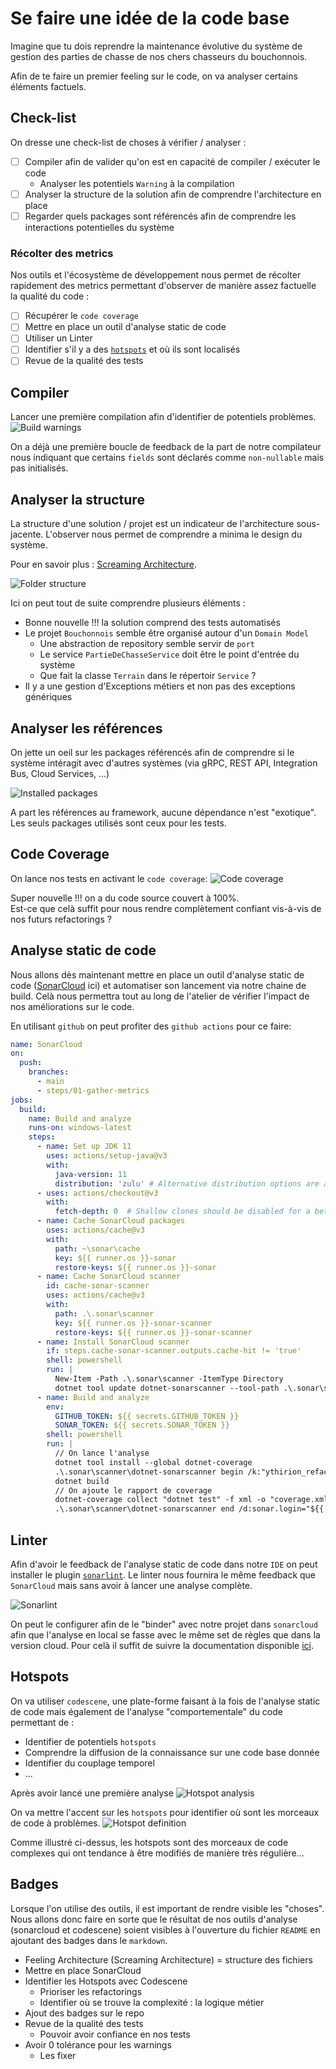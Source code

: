 # Se faire une idée de la code base
Imagine que tu dois reprendre la maintenance évolutive du système de gestion des parties de chasse de nos chers chasseurs du bouchonnois.

Afin de te faire un premier feeling sur le code, on va analyser certains éléments factuels.

## Check-list
On dresse une check-list de choses à vérifier / analyser :
- [ ] Compiler afin de valider qu'on est en capacité de compiler / exécuter le code
  - Analyser les potentiels `Warning` à la compilation
- [ ] Analyser la structure de la solution afin de comprendre l'architecture en place
- [ ] Regarder quels packages sont référencés afin de comprendre les interactions potentielles du système

### Récolter des metrics
Nos outils et l'écosystème de développement nous permet de récolter rapidement des metrics permettant d'observer de manière assez factuelle la qualité du code :
- [ ] Récupérer le `code coverage` 
- [ ] Mettre en place un outil d'analyse static de code
- [ ] Utiliser un Linter
- [ ] Identifier s'il y a des [`hotspots`](https://understandlegacycode.com/blog/focus-refactoring-with-hotspots-analysis/) et où ils sont localisés
- [ ] Revue de la qualité des tests

## Compiler
Lancer une première compilation afin d'identifier de potentiels problèmes.
![Build warnings](img/01.gather-metrics/build-warnings.webp)

On a déjà une première boucle de feedback de la part de notre compilateur nous indiquant que certains `fields` sont déclarés comme `non-nullable` mais pas initialisés.

## Analyser la structure
La structure d'une solution / projet est un indicateur de l'architecture sous-jacente.
L'observer nous permet de comprendre a minima le design du système.

Pour en savoir plus : [Screaming Architecture](https://blog.cleancoder.com/uncle-bob/2011/09/30/Screaming-Architecture.html).

![Folder structure](img/01.gather-metrics/folder-structure.webp)

Ici on peut tout de suite comprendre plusieurs éléments :
- Bonne nouvelle !!! la solution comprend des tests automatisés
- Le projet `Bouchonnois` semble être organisé autour d'un `Domain Model`
  - Une abstraction de repository semble servir de `port`
  - Le service `PartieDeChasseService` doit être le point d'entrée du système
  - Que fait la classe `Terrain` dans le répertoir `Service` ?
- Il y a une gestion d'Exceptions métiers et non pas des exceptions génériques

## Analyser les références
On jette un oeil sur les packages référencés afin de comprendre si le système intéragit avec d'autres systèmes (via gRPC, REST API, Integration Bus, Cloud Services, ...)

![Installed packages](img/01.gather-metrics/installed-packages.webp)

A part les références au framework, aucune dépendance n'est "exotique".
Les seuls packages utilisés sont ceux pour les tests.

## Code Coverage
On lance nos tests en activant le `code coverage`:
![Code coverage](img/01.gather-metrics/coverage.webp)

Super nouvelle !!! on a du code source couvert à 100%.  
Est-ce que celà suffit pour nous rendre complètement confiant vis-à-vis de nos futurs refactorings ?

## Analyse static de code
Nous allons dès maintenant mettre en place un outil d'analyse static de code ([SonarCloud](https://www.sonarsource.com/products/sonarcloud/) ici) et automatiser son lancement via notre chaine de build.
Celà nous permettra tout au long de l'atelier de vérifier l'impact de nos améliorations sur le code.

En utilisant `github` on peut profiter des `github actions` pour ce faire:

```yaml
name: SonarCloud
on:
  push:
    branches:
      - main
      - steps/01-gather-metrics
jobs:
  build:
    name: Build and analyze
    runs-on: windows-latest
    steps:
      - name: Set up JDK 11
        uses: actions/setup-java@v3
        with:
          java-version: 11
          distribution: 'zulu' # Alternative distribution options are available.
      - uses: actions/checkout@v3
        with:
          fetch-depth: 0  # Shallow clones should be disabled for a better relevancy of analysis
      - name: Cache SonarCloud packages
        uses: actions/cache@v3
        with:
          path: ~\sonar\cache
          key: ${{ runner.os }}-sonar
          restore-keys: ${{ runner.os }}-sonar
      - name: Cache SonarCloud scanner
        id: cache-sonar-scanner
        uses: actions/cache@v3
        with:
          path: .\.sonar\scanner
          key: ${{ runner.os }}-sonar-scanner
          restore-keys: ${{ runner.os }}-sonar-scanner
      - name: Install SonarCloud scanner
        if: steps.cache-sonar-scanner.outputs.cache-hit != 'true'
        shell: powershell
        run: |
          New-Item -Path .\.sonar\scanner -ItemType Directory
          dotnet tool update dotnet-sonarscanner --tool-path .\.sonar\scanner
      - name: Build and analyze
        env:
          GITHUB_TOKEN: ${{ secrets.GITHUB_TOKEN }}
          SONAR_TOKEN: ${{ secrets.SONAR_TOKEN }}
        shell: powershell
        run: |
          // On lance l'analyse 
          dotnet tool install --global dotnet-coverage
          .\.sonar\scanner\dotnet-sonarscanner begin /k:"ythirion_refactoring-du-bouchonnois" /o:"ythirion" /d:sonar.login="${{ secrets.SONAR_TOKEN }}" /d:sonar.host.url="https://sonarcloud.io" /d:sonar.cs.vscoveragexml.reportsPaths=coverage.xml
          dotnet build
          // On ajoute le rapport de coverage
          dotnet-coverage collect "dotnet test" -f xml -o "coverage.xml"
          .\.sonar\scanner\dotnet-sonarscanner end /d:sonar.login="${{ secrets.SONAR_TOKEN }}"
```

## Linter
Afin d'avoir le feedback de l'analyse static de code dans notre `IDE` on peut installer le plugin [`sonarlint`](https://www.sonarsource.com/products/sonarlint/#:~:text=SonarLint%20helps%20developers%20of%20all,and%20learn%20along%20the%20way).
Le linter nous fournira le même feedback que `SonarCloud` mais sans avoir à lancer une analyse complète.

![Sonarlint](img/01.gather-metrics/sonarlint.webp)

On peut le configurer afin de le "binder" avec notre projet dans `sonarcloud` afin que l'analyse en local se fasse avec le même set de règles que dans la version cloud.
Pour celà il suffit de suivre la documentation disponible [ici](https://github.com/SonarSource/sonarlint-intellij/wiki/Bind-to-SonarQube-or-SonarCloud).

## Hotspots
On va utiliser `codescene`, une plate-forme faisant à la fois de l'analyse static de code mais également de l'analyse "comportementale" du code permettant de :
- Identifier de potentiels `hotspots`
- Comprendre la diffusion de la connaissance sur une code base donnée
- Identifier du couplage temporel
- ...

Après avoir lancé une première analyse
![Hotspot analysis](img/01.gather-metrics/codescene-dashboard.webp)

On va mettre l'accent sur les `hotspots` pour identifier où sont les morceaux de code à problèmes.
![Hotspot definition](img/01.gather-metrics/hotspot.webp)

Comme illustré ci-dessus, les hotspots sont des morceaux de code complexes qui ont tendance à être modifiés de manière très régulière...


## Badges
Lorsque l'on utilise des outils, il est important de rendre visible les "choses".
Nous allons donc faire en sorte que le résultat de nos outils d'analyse (sonarcloud et codescene) soient visibles à l'ouverture du fichier `README` en ajoutant des badges dans le `markdown`.



- Feeling Architecture (Screaming Architecture) = structure des fichiers
- Mettre en place SonarCloud
- Identifier les Hotspots avec Codescene
	- Prioriser les refactorings
	- Identifier où se trouve la complexité : la logique métier
- Ajout des badges sur le repo
- Revue de la qualité des tests
	- Pouvoir avoir confiance en nos tests
- Avoir 0 tolérance pour les warnings
	- Les fixer